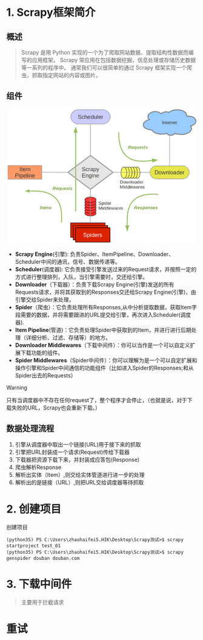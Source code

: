 #

# 1. Scrapy框架简介

## 概述

> Scrapy 是用 Python 实现的一个为了爬取网站数据、提取结构性数据而编写的应用框架。
> Scrapy 常应用在包括数据挖掘，信息处理或存储历史数据等一系列的程序中。
> 通常我们可以很简单的通过 Scrapy 框架实现一个爬虫，抓取指定网站的内容或图片。

## 组件

![](../../image/scrapy_架构图.png)

* **Scrapy Engine**(引擎): 负责Spider、ItemPipeline、Downloader、Scheduler中间的通讯，信号、数据传递等。
* **Scheduler**(调度器): 它负责接受引擎发送过来的Request请求，并按照一定的方式进行整理排列，入队，当引擎需要时，交还给引擎。
* **Downloader**（下载器）：负责下载Scrapy Engine(引擎)发送的所有Requests请求，并将其获取到的Responses交还给Scrapy Engine(引擎)，由引擎交给Spider来处理，
* **Spider**（爬虫）：它负责处理所有Responses,从中分析提取数据，获取Item字段需要的数据，并将需要跟进的URL提交给引擎，再次进入Scheduler(调度器).
* **Item Pipeline**(管道)：它负责处理Spider中获取到的Item，并进行进行后期处理（详细分析、过滤、存储等）的地方。
* **Downloader Middlewares**（下载中间件）：你可以当作是一个可以自定义扩展下载功能的组件。
* **Spider Middlewares**（Spider中间件）：你可以理解为是一个可以自定扩展和操作引擎和Spider中间通信的功能组件（比如进入Spider的Responses;和从Spider出去的Requests）

> [!WARNING]
> 只有当调度器中不存在任何request了，整个程序才会停止，（也就是说，对于下载失败的URL，Scrapy也会重新下载。）

## 数据处理流程
1. 引擎从调度器中取出一个链接(URL)用于接下来的抓取
2. 引擎把URL封装成一个请求(Request)传给下载器
3. 下载器把资源下载下来，并封装成应答包(Response)
4. 爬虫解析Response
5. 解析出实体（Item）,则交给实体管道进行进一步的处理
6. 解析出的是链接（URL）,则把URL交给调度器等待抓取

# 2. 创建项目

创建项目

```term
(python35) PS C:\Users\zhaohaifei5.HIK\Desktop\Scrapy测试>$ scrapy startproject test_01
(python35) PS C:\Users\zhaohaifei5.HIK\Desktop\Scrapy测试>$ scrapy genspider douban douban.com
```

# 3. 下载中间件

> 主要用于拦截请求

# 重试

